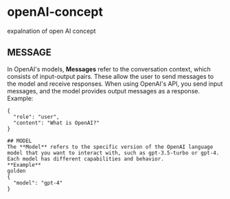 # openAI-concept
expalnation of open AI concept

## MESSAGE
In OpenAI's models, **Messages** refer to the conversation context, which consists of input-output pairs. These allow the user to send messages to the model and receive responses. When using OpenAI's API, you send input messages, and the model provides output messages as a response.
Example:
```golden
{
  "role": "user",
  "content": "What is OpenAI?"
}

## MODEL
The **Model** refers to the specific version of the OpenAI language model that you want to interact with, such as gpt-3.5-turbo or gpt-4. Each model has different capabilities and behavior.
**Example**
golden
{
  "model": "gpt-4"
}

